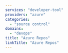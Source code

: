 ```yaml
---
services: "developer-tool"
providers: "azure"
categories:
  - "source control"
domains:
  - "devops"
title: "Azure Repos"
linkTitle: "Azure Repos"
---
```

